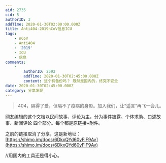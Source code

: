 ```yaml
---
aid: 2735
cid: 5
authorID: 3
addTime: 2020-01-30T02:00:00.000Z
title: Anti404-2019nCoV信息ICU
tags:
    - nCoV
    - Anti404
    - '2019'
    - ICU
    - 信息
comments:
    -
        authorID: 2592
        addTime: 2020-01-30T02:45:00.000Z
        content: 这个有备份吗？ 既然是国内的，终究不安全
date: 2020-01-30T02:45:00.000Z
category: 分享发现
---
```


> 404，隔得了爱，但隔不了疫病的身影。加入我们，让“遥言”再飞一会儿。

网友编辑的这个文档以民间故事、评论为主，分为事件披露、个体求助、口述故事、新闻评论 四个部分。每个都是原链接+附件。

之前的链接取消了分享，这是新地址：[https://shimo.im/docs/6DkxQYd60yFlF9Av](https://shimo.im/docs/6DkxQYd60yFlF9Av)

//用国内的工具还是得小心。
